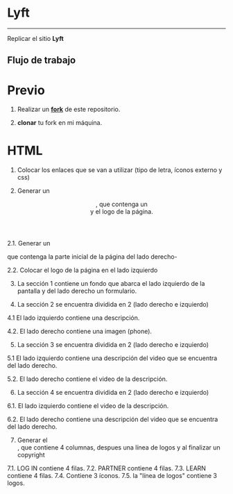 # Lyft


***
Replicar el sitio **Lyft**

## Flujo de trabajo

# Previo

1. Realizar un [**fork**](https://gist.github.com/ivandevp/1de47ae69a5e139a6622d78c882e1f74)
   de este repositorio.

2.  **clonar** tu fork en mi máquina.

# HTML

1.  Colocar los enlaces que se van a utilizar  (tipo de letra, íconos externo y css)

2. Generar un <header>, que contenga un <nav> y el logo de la página.

  2.1.  Generar un <nav>  que contenga la parte inicial de la página del lado derecho-

  2.2. Colocar el logo de la página en el lado izquierdo

3. La sección 1 contiene un fondo que abarca el lado izquierdo de la pantalla y del lado derecho un formulario.

4. La sección 2 se encuentra dividida en 2 (lado derecho e izquierdo)

  4.1 El lado izquierdo contiene una descripción.

  4.2. El lado derecho contiene una imagen (phone).

5. La sección 3 se encuentra dividida en 2 (lado derecho e izquierdo)

  5.1 El lado izquierdo contiene una descripción del video que se encuentra del lado derecho.

  5.2. El lado derecho contiene el video de la descripción.

6. La sección 4 se encuentra dividida en 2 (lado derecho e izquierdo)

  6.1. El lado izquierdo contiene el video de la descripción.

  6.2. El lado derecho contiene una descripción del video que se encuentra del lado derecho.

7. Generar el <footer>, que contiene 4 columnas, despues una línea de logos y al finalizar un copyright

  7.1. LOG IN contiene 4 filas.
  7.2. PARTNER contiene 4 filas.
  7.3. LEARN contiene 4 filas.
  7.4. Contiene 3 íconos.
  7.5. la "línea de logos" contiene 3 logos.
